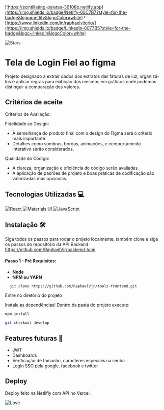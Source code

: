 ![https://scintillating-paletas-36108b.netlify.app](https://img.shields.io/badge/Netlify-00C7B7?style=for-the-badge&logo=netlify&logoColor=white)
![https://www.linkedin.com/in/raphaelvitorio/](https://img.shields.io/badge/LinkedIn-0077B5?style=for-the-badge&logo=linkedin&logoColor=white)

![Stars](https://img.shields.io/github/stars/{username}/{repo-name}.svg)

# Tela de Login Fiel ao figma

Projeto designado a extrair dados dos extratos das faturas de luz, organizá-los e aplicar regras para exibição dos mesmos em gráficos onde podemos distinguir a comparação dos valores.

## Critérios de aceite


Critérios de Avaliação:

Fidelidade ao Design:
   - À semelhança do produto final com o design do Figma será o critério mais importante.
   - Detalhes como sombras, bordas, animações, e comportamento interativo serão considerados.

Qualidade do Código:
   - A clareza, organização e eficiência do código serão avaliadas.
   - A aplicação de padrões de projeto e boas práticas de codificação são valorizadas mas opcionais.





## Tecnologias Utilizadas 💻
![React](https://img.shields.io/badge/React-20232A?style=for-the-badge&logo=react&logoColor=61DAFB) 
![Materials UI](https://img.shields.io/badge/Tailwind_CSS-38B2AC?style=for-the-badge&logo=tailwind-css&logoColor=white)
![JavaScript](https://img.shields.io/badge/JavaScript-F7DF1E?style=for-the-badge&logo=javascript&logoColor=black)


## Instalação :hammer_and_wrench:
Siga todos os passos para rodar o projeto localmente, também clone e siga os passos do repositório da API Backend https://github.com/RaphaelVjr/backend-lumi

#### Passo 1 - Pré Requisitos:

- **Node**
- **NPM ou YARN**

```bash
  git clone https://github.com/RaphaelVjr/toolz-frontend.git
```

Entre no diretório do projeto

Instale as dependências! Dentro da pasta do projeto execute: 
```sh
npm install
```
```sh
git checkout develop
```

## Features futuras :rocket:

- JWT
- Dashboards
- Verificação de tamanho, caracteres especiais na senha
- Login SSO pela google, facebook e twitter



## Deploy

Deploy feito na Netlifly com API no Vercel.


![Love](http://ForTheBadge.com/images/badges/built-with-love.svg)
